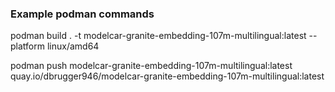 ### Example podman commands


podman build . -t modelcar-granite-embedding-107m-multilingual:latest --platform linux/amd64  

podman push modelcar-granite-embedding-107m-multilingual:latest  quay.io/dbrugger946/modelcar-granite-embedding-107m-multilingual:latest
